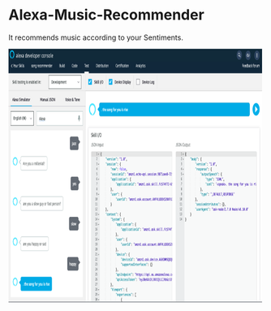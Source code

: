# Alexa-Music-Recommender
It recommends music according to your Sentiments.

<img src="image.png" width="500" height="500">


